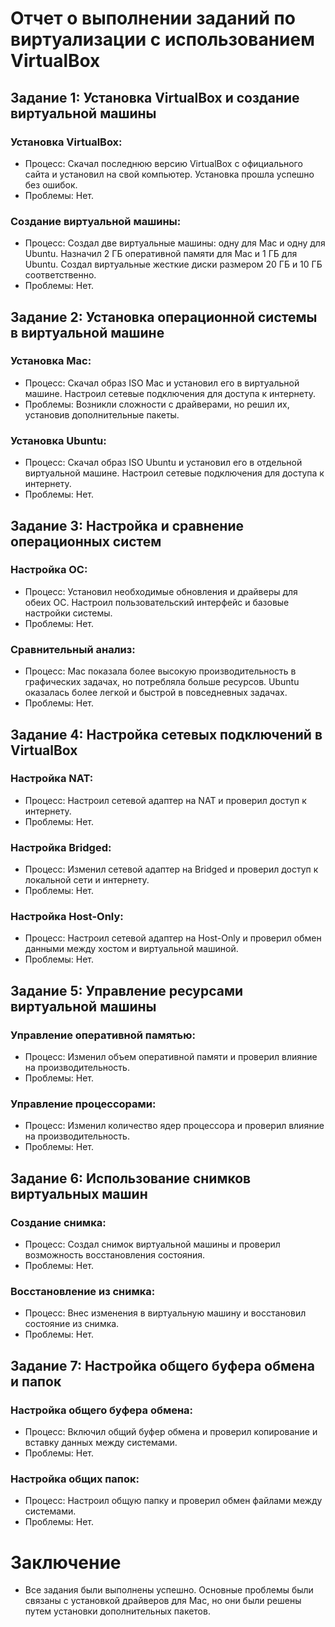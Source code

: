 # Отчет о выполнении заданий по виртуализации с использованием VirtualBox
## Задание 1: Установка VirtualBox и создание виртуальной машины
### Установка VirtualBox:

- Процесс: Скачал последнюю версию VirtualBox с официального сайта и установил на свой компьютер. Установка прошла успешно без ошибок.
- Проблемы: Нет.
### Создание виртуальной машины:

- Процесс: Создал две виртуальные машины: одну для Mac и одну для Ubuntu. Назначил 2 ГБ оперативной памяти для Mac и 1 ГБ для Ubuntu. Создал виртуальные жесткие диски размером 20 ГБ и 10 ГБ соответственно.
- Проблемы: Нет.
## Задание 2: Установка операционной системы в виртуальной машине
### Установка Mac:

- Процесс: Скачал образ ISO Mac и установил его в виртуальной машине. Настроил сетевые подключения для доступа к интернету.
- Проблемы: Возникли сложности с драйверами, но решил их, установив дополнительные пакеты.
### Установка Ubuntu:

- Процесс: Скачал образ ISO Ubuntu и установил его в отдельной виртуальной машине. Настроил сетевые подключения для доступа к интернету.
- Проблемы: Нет.
## Задание 3: Настройка и сравнение операционных систем
### Настройка ОС:

- Процесс: Установил необходимые обновления и драйверы для обеих ОС. Настроил пользовательский интерфейс и базовые настройки системы.
- Проблемы: Нет.
### Сравнительный анализ:

- Процесс: Mac показала более высокую производительность в графических задачах, но потребляла больше ресурсов. Ubuntu оказалась более легкой и быстрой в повседневных задачах.
- Проблемы: Нет.
## Задание 4: Настройка сетевых подключений в VirtualBox
### Настройка NAT:

- Процесс: Настроил сетевой адаптер на NAT и проверил доступ к интернету.
- Проблемы: Нет.
### Настройка Bridged:

- Процесс: Изменил сетевой адаптер на Bridged и проверил доступ к локальной сети и интернету.
- Проблемы: Нет.
### Настройка Host-Only:

- Процесс: Настроил сетевой адаптер на Host-Only и проверил обмен данными между хостом и виртуальной машиной.
- Проблемы: Нет.
## Задание 5: Управление ресурсами виртуальной машины
### Управление оперативной памятью:

- Процесс: Изменил объем оперативной памяти и проверил влияние на производительность.
- Проблемы: Нет.
### Управление процессорами:

- Процесс: Изменил количество ядер процессора и проверил влияние на производительность.
- Проблемы: Нет.
## Задание 6: Использование снимков виртуальных машин
### Создание снимка:

- Процесс: Создал снимок виртуальной машины и проверил возможность восстановления состояния.
- Проблемы: Нет.
### Восстановление из снимка:

- Процесс: Внес изменения в виртуальную машину и восстановил состояние из снимка.
- Проблемы: Нет.
## Задание 7: Настройка общего буфера обмена и папок
### Настройка общего буфера обмена:

- Процесс: Включил общий буфер обмена и проверил копирование и вставку данных между системами.
- Проблемы: Нет.
### Настройка общих папок:

- Процесс: Настроил общую папку и проверил обмен файлами между системами.
- Проблемы: Нет.
# Заключение
- Все задания были выполнены успешно. Основные проблемы были связаны с установкой драйверов для Mac, но они были решены путем установки дополнительных пакетов.
